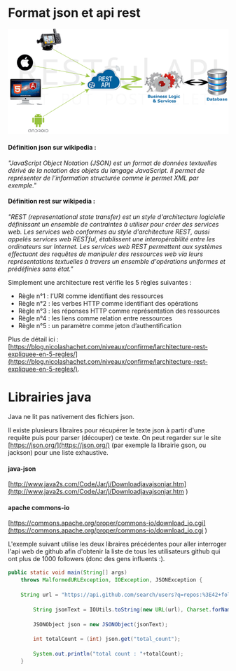 # Format json et api rest

![img](big.gif)

#### Définition json sur wikipedia :

_"JavaScript Object Notation (JSON) est un format de données textuelles dérivé de la notation des objets du langage JavaScript. Il permet de représenter de l’information structurée comme le permet XML par exemple."_


#### Définition rest sur wikipedia :


_"REST (representational state transfer) est un style d'architecture logicielle définissant un ensemble de contraintes à utiliser pour créer des services web. Les services web conformes au style d'architecture REST, aussi appelés services web RESTful, établissent une interopérabilité entre les ordinateurs sur Internet. Les services web REST permettent aux systèmes effectuant des requêtes de manipuler des ressources web via leurs représentations textuelles à travers un ensemble d'opérations uniformes et prédéfinies sans état."_

Simplement une architecture rest vérifie les 5 règles suivantes :
- Règle n°1 : l’URI comme identifiant des ressources
- Règle n°2 : les verbes HTTP comme identifiant des opérations
- Règle n°3 : les réponses HTTP comme représentation des ressources
- Règle n°4 : les liens comme relation entre ressources
- Règle n°5 : un paramètre comme jeton d’authentification

Plus de détail ici : [https://blog.nicolashachet.com/niveaux/confirme/larchitecture-rest-expliquee-en-5-regles/](https://blog.nicolashachet.com/niveaux/confirme/larchitecture-rest-expliquee-en-5-regles/).


# Librairies java

Java ne lit pas nativement des fichiers json.

Il existe plusieurs libraires pour récupérer le texte json à partir d'une requête puis pour parser (découper) ce texte. On peut regarder sur le site [https://json.org/](https://json.org/) (par exemple la librairie gson, ou jackson) pour une liste exhaustive.

#### java-json
[http://www.java2s.com/Code/Jar/j/Downloadjavajsonjar.htm](http://www.java2s.com/Code/Jar/j/Downloadjavajsonjar.htm
)

#### apache commons-io
[https://commons.apache.org/proper/commons-io/download_io.cgi](https://commons.apache.org/proper/commons-io/download_io.cgi
)

L'exemple suivant utilise les deux libraires précédentes pour aller interroger l'api web de github afin d'obtenir la liste de tous les utilisateurs github qui ont plus de 1000 followers (donc des gens influents :).

```java
public static void main(String[] args)
    throws MalformedURLException, IOException, JSONException {

    String url = "https://api.github.com/search/users?q=repos:%3E42+followers:%3E1000"; // plus de 1000 followers

		String jsonText = IOUtils.toString(new URL(url), Charset.forName("UTF-8"));

		JSONObject json = new JSONObject(jsonText);

		int totalCount = (int) json.get("total_count");

		System.out.println("total count : "+totalCount);
	}
```
